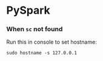 # PySpark

### When `sc` not found

Run this in console to set hostname:
```console
sudo hostname -s 127.0.0.1
```